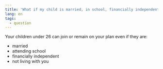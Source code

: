 ```yaml
---
title: 'What if my child is married, in school, financially independent, or not living at home?'
lang: en
tags:
  - question
---
```

Your children under 26 can join or remain on your plan even if they are:

* married
* attending school
* financially independent
* not living with you

